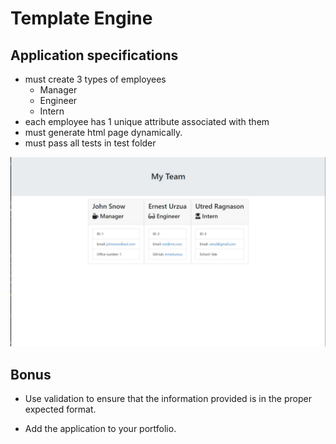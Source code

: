 # Template Engine
## Application specifications
- must create 3 types of employees
  - Manager
  - Engineer
  - Intern
- each employee has 1 unique attribute associated with them
- must generate html page dynamically.
- must pass all tests in test folder

![Employee Summary 1](ss1.jpg)


## Bonus

* Use validation to ensure that the information provided is in the proper expected format.

* Add the application to your portfolio.


